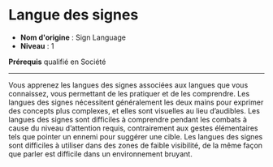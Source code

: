 # Langue des signes

 * **Nom d'origine** : Sign Language
 * **Niveau** : 1


<p><strong>Prérequis</strong> qualifié en Société</p>
<hr>
<p>Vous apprenez les langues des signes associées aux langues que vous connaissez, vous permettant de les pratiquer et de les comprendre. Les langues des signes nécessitent généralement les deux mains pour exprimer des concepts plus complexes, et elles sont visuelles au lieu d’audibles. Les langues des signes sont difficiles à comprendre pendant les combats à cause du niveau d’attention requis, contrairement aux gestes élémentaires tels que pointer un ennemi pour suggérer une cible. Les langues des signes sont difficiles à utiliser dans des zones de faible visibilité, de la même façon que parler est difficile dans un environnement bruyant.</p>
